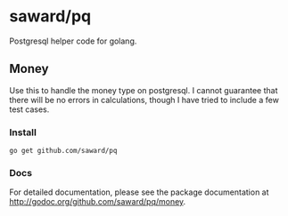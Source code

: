 # saward/pq

Postgresql helper code for golang.

## Money

Use this to handle the money type on postgresql.  I cannot guarantee that there will be no errors in calculations, though I have tried to include a few test cases.

### Install

	go get github.com/saward/pq

### Docs

For detailed documentation, please see the package
documentation at <http://godoc.org/github.com/saward/pq/money>.